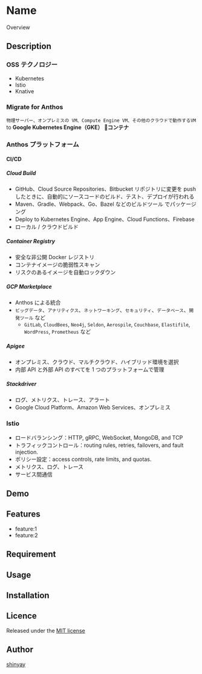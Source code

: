 # Name

Overview

## Description
### OSS テクノロジー
- Kubernetes
- Istio
- Knative

### Migrate for Anthos
`物理サーバー、オンプレミスの VM、Compute Engine VM、その他のクラウドで動作するVM` to **Google Kubernetes Engine（GKE） コンテナ**

### Anthos プラットフォーム
#### CI/CD
##### Cloud Build
- GitHub、Cloud Source Repositories、Bitbucket リポジトリに変更を push したときに、自動的にソースコードのビルド、テスト、デプロイが行われる
- Maven、Gradle、Webpack、Go、Bazel などのビルドツール でパッケージング
- Deploy to Kubernetes Engine、App Engine、Cloud Functions、Firebase
- ローカル / クラウドビルド

##### Container Registry
- 安全な非公開 Docker レジストリ
- コンテナイメージの脆弱性スキャン
- リスクのあるイメージを自動ロックダウン

##### GCP Marketplace
- Anthos による統合
- `ビッグデータ`、`アナリティクス`、`ネットワーキング`、`セキュリティ`、`データベース`、`開発ツール` など
  - `GitLab`, `CloudBees`, `Neo4j`, `Seldon`, `Aerospile`, `Couchbase`, `Elastifile`, `WordPress`, `Prometheus` など

##### Apigee
- オンプレミス、クラウド、マルチクラウド、ハイブリッド環境を選択
- 内部 API と外部 API のすべてを 1 つのプラットフォームで管理

##### Stackdriver
- ログ、メトリクス、トレース、アラート
- Google Cloud Platform、Amazon Web Services、オンプレミス

### Istio
- ロードバランシング：HTTP, gRPC, WebSocket, MongoDB, and TCP
- トラフィックコントロール：routing rules, retries, failovers, and fault injection.
- ポリシー設定：access controls, rate limits, and quotas.
- メトリクス、ログ、トレース
- サービス間通信

## Demo

## Features

- feature:1
- feature:2

## Requirement

## Usage

## Installation

## Licence

Released under the [MIT license](https://gist.githubusercontent.com/shinyay/56e54ee4c0e22db8211e05e70a63247e/raw/34c6fdd50d54aa8e23560c296424aeb61599aa71/LICENSE)

## Author

[shinyay](https://github.com/shinyay)
